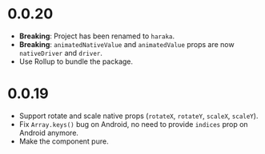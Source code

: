 # 0.0.20

- **Breaking**: Project has been renamed to `haraka`.
- **Breaking**: `animatedNativeValue` and `animatedValue` props are now `nativeDriver` and `driver`.
- Use Rollup to bundle the package.

# 0.0.19

- Support rotate and scale native props (`rotateX`, `rotateY`, `scaleX`, `scaleY`).
- Fix `Array.keys()` bug on Android, no need to provide `indices` prop on Android anymore.
- Make the component pure.
